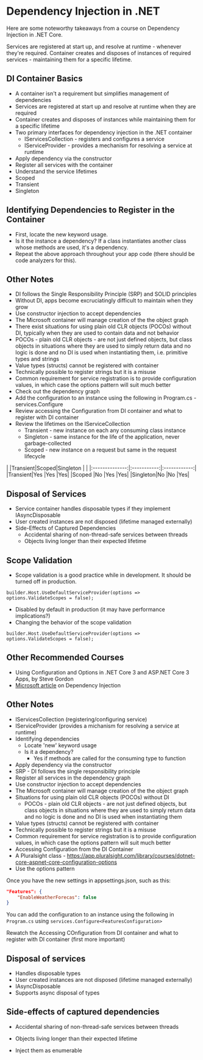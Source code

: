 # Dependency Injection in .NET

Here are some noteworthy takeaways from a course on Dependency Injection in .NET Core.

Services are registered at start up, and resolve at runtime - whenever they're required.  Container creates and disposes of instances of required services - maintaining them for a specific lifetime.

## DI Container Basics
- A container isn't a requirement but simplifies management of dependencies
- Services are registered at start up and resolve at runtime when they are required
- Container creates and disposes of instances while maintaining them for a specific lifetime
- Two primary interfaces for dependency injection in the .NET container
  - IServicesCollection - registers and configures a service
  - IServiceProvider - provides a mechanism for resolving a service at runtime
- Apply dependency via the constructor
- Register all services with the container
- Understand the service lifetimes
 - Scoped
 - Transient
 - Singleton

## Identifying Dependencies to Register in the Container
- First, locate the new keyword usage.
- Is it the instance a dependency?  If a class instantiates another class whose methods are used, it's a dependency.
- Repeat the above approach throughout your app code (there should be code analyzers for this).

## Other Notes
- DI follows the Single Responsibility Principle (SRP) and SOLID principles
- Without DI, apps become excruciatingly difficult to maintain when they grow
- Use constructor injection to accept dependencies
- The Microsoft container will manage creation of the the object graph
- There exist situations for using plain old CLR objects (POCOs) without DI, typically when they are used to contain data and not behavior
- POCOs - plain old CLR objects - are not just defined objects, but class objects in situations where they are used to simply return data and no logic is done and no DI is used when instantiating them, i.e. primitive types and strings
- Value types (structs) cannot be registered with container
- Technically possible to register strings but it is a misuse
- Common requirement for service registration is to provide configuration values, in which case the options pattern will suit much better
- Check out the dependency graph
- Add the configuration to an instance using the following in Program.cs - services.Configure<FeaturesConfiguration>
- Review accessing the Configuration from DI container and what to register with DI container 
- Review the lifetimes on the IServiceCollection
    - Transient - new instance on each any consuming class instance
    - Singleton - same instance for the life of the application, never garbage-collected
    - Scoped - new instance on a request but same in the request lifecycle

|         |Transient|Scoped|Singleton |
|         |:--------------:|:-----------:|:------------:|
|Transient|Yes            |Yes         |Yes|
|Scoped   |No             |Yes         |Yes|
|Singleton|No             |No          |Yes|

## Disposal of Services
- Service container handles disposable types if they implement IAsyncDisposable
- User created instances are not disposed (lifetime managed externally)
- Side-Effects of Captured Dependencies
    - Accidental sharing of non-thread-safe services between threads
    - Objects living longer than their expected lifetime

## Scope Validation
- Scope validation is a good practice while in development.  It should be turned off in production.

```builder.Host.UseDefaultServiceProvider(options => options.ValidateScopes = false);```

- Disabled by default in production (it may have performance implications?)
- Changing the behavior of the scope validation

```builder.Host.UseDefaultServiceProvider(options => options.ValidateScopes = false);```

## Other Recommended Courses

- Using Configuration and Options in .NET Core 3 and ASP.NET Core 3 Apps, by Steve Gordon
- <a href="https://learn.microsoft.com/en-us/dotnet/core/extensions/dependency-injection" target="_blank">Microsoft article</a> on Dependency Injection

## Other Notes
- IServicesCollection (registering/configuring service)
- IServiceProvider (provides a michanism for resolving a service at runtime)
- Identifying dependencies
    - Locate 'new' keyword usage
    - Is it a dependency?
        - Yes if methods are called for the consuming type to function
- Apply dependency via the constructor
- SRP - DI follows the single responsibility principle
- Register all services in the dependency graph
- Use constructor injection to accept dependencies
- The Microsoft container will manage creation of the the object graph
- Situations for using plain old CLR objects (POCOs) without DI
    - POCOs - plain old CLR objects - are not just defined objects, but class objects in situations where they are used to simply return data and no logic is done and no DI is used when instantiating them
- Value types (structs) cannot be registered with container
- Technically possible to register strings but it is a misuse
- Common requirement for service registration is to provide configuration values, in which case the options pattern will suit much better
- Accessing Configuration from the DI Container
- A Pluralsight class - https://app.pluralsight.com/library/courses/dotnet-core-aspnet-core-configuration-options
- Use the options pattern

Once you have the new settings in appsettings.json, such as this:

```json
"Features": {
    "EnableWeatherForecas": false
}
```
You can add the configuration to an instance using the following in ``Program.cs`` using ``services.Configure<FeaturesConfiguration>``

Rewatch the Accessing COnfiguration from DI container
and what to register with DI container (first more important)

## Disposal of services

- Handles disposable types
- User created instances are not disposed (lifetime managed externally)
- IAsyncDisposable
- Supports async disposal of types

## Side-effects of captured dependencies
- Accidental sharing of non-thread-safe services between threads
- Objects living longer than their expected lifetime



- Inject them as enumerable 





































